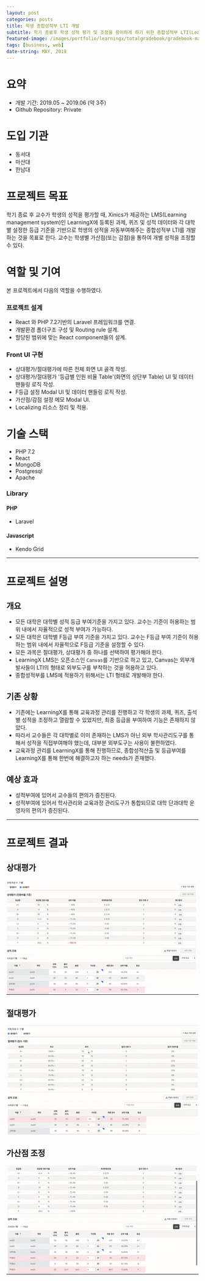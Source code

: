 ```yaml
---
layout: post
categories: posts
title: 학생 종합성적부 LTI 개발
subtitle: 학기 종료후 학생 성적 평가 및 조정을 용이하게 하기 위한 종합성적부 LTI(Learning Tools Interoperability) 개발
featured-image: /images/portfolio/learningx/totalgradebook/gradebook-main.jpg
tags: [business, web]
date-string: MAY, 2019
---
```



# 요약
- 개발 기간: 2019.05 ~ 2019.06 (약 3주)
- Github Repository: Private

# 도입 기관
- 동서대
- 마산대
- 한남대

# 프로젝트 목표
학기 종료 후 교수가 학생의 성적을 평가할 때, Xinics가 제공하는 LMS(Learning management system)인 LearningX에 등록된 과제, 퀴즈 및 성적 데이터와 각 대학별 설정한 등급 기준을 기반으로 학생의 성적을 자동부여해주는 종합성적부 LTI를 개발하는 것을 목표로 한다. 교수는 학생별 가산점(또는 감점)을 통하여 개별 성적을 조정할 수 있다.

# 역할 및 기여
본 프로젝트에서 다음의 역할을 수행하였다.
### 프로젝트 설계
- React 와 PHP 7.2기반의 Laravel 프레임워크를 연결.
- 개발환경 폴더구조 구성 및 Routing rule 설계.
- 할당된 범위에 맞는 React component들의 설계.

### Front UI 구현
- 상대평가/절대평가에 따른 전체 화면 UI 골격 작성.
- 상대평가/절대평가 '등급별 인원 비율 Table'(화면의 상단부 Table) UI 및 데이터 핸들링 로직 작성.
- F등급 설정 Modal UI 및 데이터 핸들링 로직 작성.
- 가산점/감점 설정 메모 Modal UI.
- Localizing 리소스 정리 및 적용.

# 기술 스택
- PHP 7.2
- React
- MongoDB
- Postgresql
- Apache

### Library
#### PHP
- Laravel

#### Javascript
- Kendo Grid

<hr>

# 프로젝트 설명

## 개요
- 모든 대학은 대학별 성적 등급 부여기준을 가지고 있다. 교수는 기준이 허용하는 범위 내에서 자율적으로 성적 부여가 가능하다.
- 모든 대학은 대학별 F등급 부여 기준을 가지고 있다. 교수는 F등급 부여 기준이 허용하는 범위 내에서 자율적으로 F등급 기준을 설정할 수 있다.
- 모든 과목은 절대평가, 상대평가 중 하나를 선택하여 평가해야 한다.
- LearningX LMS는 오픈소스인 `Canvas`를 기반으로 하고 있고, Canvas는 외부개발사들이 LTI의 형태로 외부도구를 부착하는 것을 허용하고 있다.
- 종합성적부를 LMS에 적용하기 위해서는 LTI 형태로 개발해야 한다.


## 기존 상황
- 기존에는 LearningX를 통해 교육과정 관리를 진행하고 각 학생의 과제, 퀴즈, 출석별 성적을 조정하고 열람할 수 있었지만, 최종 등급을 부여하여 기능은 존재하지 않았다.
- 따라서 교수들은 각 대학별로 이미 존재하는 LMS가 아닌 외부 학사관리도구를 통해서 성적을 직접부여해야 했는데, 대부분 외부도구는 사용이 불편하였다.
- 교육과정 관리를 LearningX를 통해 진행하므로, 종합성적산출 및 등급부여를 LearningX를 통해 한번에 해결하고자 하는 needs가 존재했다.

## 예상 효과
- 성적부여에 있어서 교수들의 편의가 증진된다.
- 성적부여에 있어서 학사관리와 교육과정 관리도구가 통합되므로 대학 단과대학 운영자의 편의가 증진된다.

<hr>

# 프로젝트 결과

## 상대평가
![Relative](/images/portfolio/learningx/totalgradebook/gradebook-relative.gif)

## 절대평가
![Absolute](/images/portfolio/learningx/totalgradebook/gradebook-absolute.gif)

## 가산점 조정
![Extrascore](/images/portfolio/learningx/totalgradebook/gradebook-extrascore.gif)

